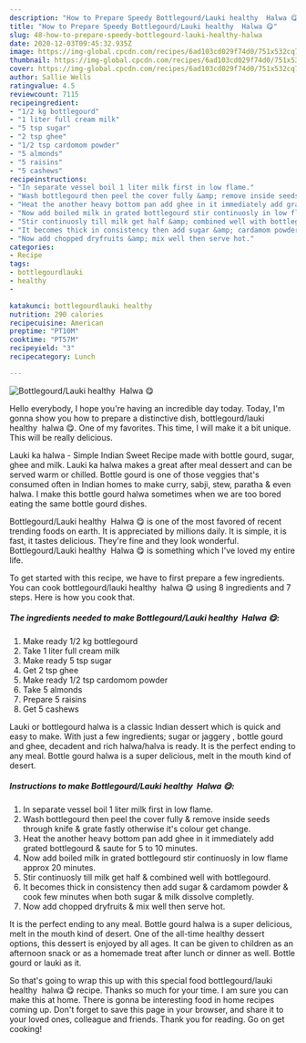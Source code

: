 ```yaml
---
description: "How to Prepare Speedy Bottlegourd/Lauki healthy  Halwa 😋"
title: "How to Prepare Speedy Bottlegourd/Lauki healthy  Halwa 😋"
slug: 48-how-to-prepare-speedy-bottlegourd-lauki-healthy-halwa
date: 2020-12-03T09:45:32.935Z
image: https://img-global.cpcdn.com/recipes/6ad103cd029f74d0/751x532cq70/bottlegourdlauki-healthy-halwa-😋-recipe-main-photo.jpg
thumbnail: https://img-global.cpcdn.com/recipes/6ad103cd029f74d0/751x532cq70/bottlegourdlauki-healthy-halwa-😋-recipe-main-photo.jpg
cover: https://img-global.cpcdn.com/recipes/6ad103cd029f74d0/751x532cq70/bottlegourdlauki-healthy-halwa-😋-recipe-main-photo.jpg
author: Sallie Wells
ratingvalue: 4.5
reviewcount: 7115
recipeingredient:
- "1/2 kg bottlegourd"
- "1 liter full cream milk"
- "5 tsp sugar"
- "2 tsp ghee"
- "1/2 tsp cardomom powder"
- "5 almonds"
- "5 raisins"
- "5 cashews"
recipeinstructions:
- "In separate vessel boil 1 liter milk first in low flame."
- "Wash bottlegourd then peel the cover fully &amp; remove inside seeds through knife &amp; grate fastly otherwise it&#39;s colour get change."
- "Heat the another heavy bottom pan add ghee in it immediately add grated bottlegourd &amp; saute for 5 to 10 minutes."
- "Now add boiled milk in grated bottlegourd stir continuosly in low flame approx 20 minutes."
- "Stir continuosly till milk get half &amp; combined well with bottlegourd."
- "It becomes thick in consistency then add sugar &amp; cardamom powder &amp; cook few minutes when both sugar &amp; milk dissolve completly."
- "Now add chopped dryfruits &amp; mix well then serve hot."
categories:
- Recipe
tags:
- bottlegourdlauki
- healthy
- 

katakunci: bottlegourdlauki healthy  
nutrition: 290 calories
recipecuisine: American
preptime: "PT10M"
cooktime: "PT57M"
recipeyield: "3"
recipecategory: Lunch

---
```



![Bottlegourd/Lauki healthy  Halwa 😋](https://img-global.cpcdn.com/recipes/6ad103cd029f74d0/751x532cq70/bottlegourdlauki-healthy-halwa-😋-recipe-main-photo.jpg)

Hello everybody, I hope you're having an incredible day today. Today, I'm gonna show you how to prepare a distinctive dish, bottlegourd/lauki healthy  halwa 😋. One of my favorites. This time, I will make it a bit unique. This will be really delicious.

Lauki ka halwa - Simple Indian Sweet Recipe made with bottle gourd, sugar, ghee and milk. Lauki ka halwa makes a great after meal dessert and can be served warm or chilled. Bottle gourd is one of those veggies that&#39;s consumed often in Indian homes to make curry, sabji, stew, paratha &amp; even halwa. I make this bottle gourd halwa sometimes when we are too bored eating the same bottle gourd dishes.

Bottlegourd/Lauki healthy  Halwa 😋 is one of the most favored of recent trending foods on earth. It is appreciated by millions daily. It is simple, it is fast, it tastes delicious. They're fine and they look wonderful. Bottlegourd/Lauki healthy  Halwa 😋 is something which I've loved my entire life.


To get started with this recipe, we have to first prepare a few ingredients. You can cook bottlegourd/lauki healthy  halwa 😋 using 8 ingredients and 7 steps. Here is how you cook that.

<!--inarticleads1-->

##### The ingredients needed to make Bottlegourd/Lauki healthy  Halwa 😋:

1. Make ready 1/2 kg bottlegourd
1. Take 1 liter full cream milk
1. Make ready 5 tsp sugar
1. Get 2 tsp ghee
1. Make ready 1/2 tsp cardomom powder
1. Take 5 almonds
1. Prepare 5 raisins
1. Get 5 cashews


Lauki or bottlegourd halwa is a classic Indian dessert which is quick and easy to make. With just a few ingredients; sugar or jaggery , bottle gourd and ghee, decadent and rich halwa/halva is ready. It is the perfect ending to any meal. Bottle gourd halwa is a super delicious, melt in the mouth kind of desert. 

<!--inarticleads2-->

##### Instructions to make Bottlegourd/Lauki healthy  Halwa 😋:

1. In separate vessel boil 1 liter milk first in low flame.
1. Wash bottlegourd then peel the cover fully &amp; remove inside seeds through knife &amp; grate fastly otherwise it&#39;s colour get change.
1. Heat the another heavy bottom pan add ghee in it immediately add grated bottlegourd &amp; saute for 5 to 10 minutes.
1. Now add boiled milk in grated bottlegourd stir continuosly in low flame approx 20 minutes.
1. Stir continuosly till milk get half &amp; combined well with bottlegourd.
1. It becomes thick in consistency then add sugar &amp; cardamom powder &amp; cook few minutes when both sugar &amp; milk dissolve completly.
1. Now add chopped dryfruits &amp; mix well then serve hot.


It is the perfect ending to any meal. Bottle gourd halwa is a super delicious, melt in the mouth kind of desert. One of the all-time healthy dessert options, this dessert is enjoyed by all ages. It can be given to children as an afternoon snack or as a homemade treat after lunch or dinner as well. Bottle gourd or lauki as it. 

So that's going to wrap this up with this special food bottlegourd/lauki healthy  halwa 😋 recipe. Thanks so much for your time. I am sure you can make this at home. There is gonna be interesting food in home recipes coming up. Don't forget to save this page in your browser, and share it to your loved ones, colleague and friends. Thank you for reading. Go on get cooking!

